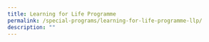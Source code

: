 ```yaml
---
title: Learning for Life Programme
permalink: /special-programs/learning-for-life-programme-llp/
description: ""
---
```

